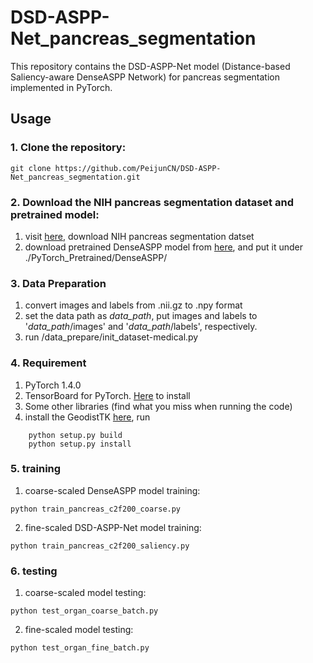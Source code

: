 # DSD-ASPP-Net_pancreas_segmentation
This repository contains the DSD-ASPP-Net model (Distance-based Saliency-aware DenseASPP Network) for pancreas segmentation implemented in PyTorch.


## Usage

### 1.  **Clone the repository:**<br />

```
git clone https://github.com/PeijunCN/DSD-ASPP-Net_pancreas_segmentation.git
```


### 2. **Download the NIH pancreas segmentation dataset and pretrained model:**<br/>
1. visit [here](http://academictorrents.com/details/80ecfefcabede760cdbdf63e38986501f7becd49), download NIH pancreas segmentation datset
2. download pretrained DenseASPP model from [here](https://drive.google.com/file/d/1TmGJXB73Ep1YE8u227g8zLqZf6lEvmXS/view?usp=sharing), and put it under ./PyTorch_Pretrained/DenseASPP/
### 3. Data Preparation
1. convert images and labels from .nii.gz to .npy format
2. set the data path as *data_path*, put images and labels to '*data_path*/images' and '*data_path*/labels', respectively. 
3. run /data_prepare/init_dataset-medical.py

### 4. Requirement
1. PyTorch 1.4.0
2. TensorBoard for PyTorch. [Here](https://github.com/lanpa/tensorboard-pytorch)  to install
3. Some other libraries (find what you miss when running the code)
4. install the GeodistTK [here](https://github.com/taigw/GeodisTK), run
```
    python setup.py build
    python setup.py install 
```
### 5. training
1. coarse-scaled DenseASPP model training:
```
python train_pancreas_c2f200_coarse.py
```
2. fine-scaled DSD-ASPP-Net model training:
```
python train_pancreas_c2f200_saliency.py
```
### 6. testing
1. coarse-scaled model testing:
```
python test_organ_coarse_batch.py
```
2. fine-scaled model testing:
```
python test_organ_fine_batch.py
``` 
